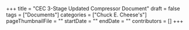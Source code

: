 +++
title = "CEC 3-Stage Updated Compressor Document"
draft = false
tags = ["Documents"]
categories = ["Chuck E. Cheese's"]
pageThumbnailFile = ""
startDate = ""
endDate = ""
contributors = []
+++
